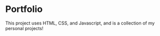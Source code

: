 # Portfolio

This project uses HTML, CSS, and Javascript, and is a collection of my personal projects!
